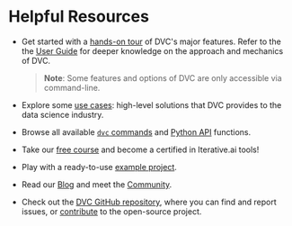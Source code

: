 # Helpful Resources

- Get started with a [hands-on tour] of DVC's major features. Refer to the the
  [User Guide] for deeper knowledge on the approach and mechanics of DVC.

  > **Note**: Some features and options of DVC are only accessible via
  > command-line.

- Explore some [use cases]: high-level solutions that DVC provides to the data
  science industry.

- Browse all available [`dvc` commands] and [Python API] functions.

- Take our [free course] and become a certified in Iterative.ai tools!

- Play with a ready-to-use [example project].

- Read our [Blog] and meet the [Community].

- Check out the [DVC GitHub repository], where you can find and report issues,
  or [contribute] to the open-source project.

[hands-on tour]: https://dvc.org/doc/start
[user guide]: https://dvc.org/doc/user-guide
[use cases]: https://dvc.org/doc/use-cases
[`dvc` commands]: https://dvc.org/doc/command-reference
[python api]: https://dvc.org/doc/api-reference
[free course]: https://learn.iterative.ai/
[contribute]: https://dvc.org/doc/contributing/core
[example project]: https://github.com/iterative/example-get-started
[blog]: https://dvc.org/blog
[community]: https://dvc.org/community
[dvc github repository]: https://github.com/iterative/dvc
